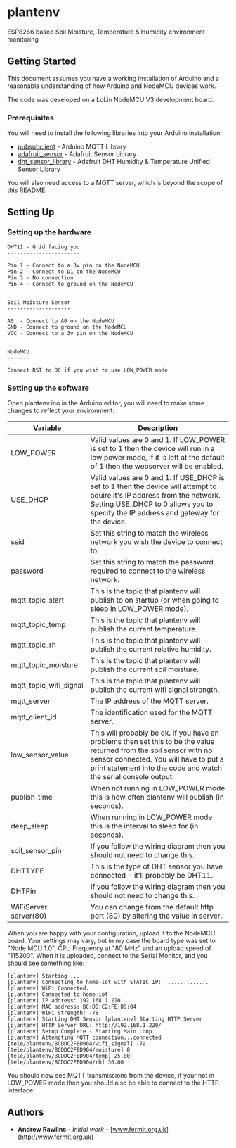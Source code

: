 # plantenv

ESP8266 based Soil Moisture, Temperature &amp; Humidity environment monitoring

## Getting Started

This document assumes you have a working installation of Arduino and a reasonable understanding of how Arduino and NodeMCU devices work.

The code was developed on a LoLin NodeMCU V3 development board.

### Prerequisites

You will need to install the following libraries into your Arduino installation:

* [pubsubclient](http://osoyoo.com/wp-content/uploads/samplecode/pubsubclient.zip) - Arduino MQTT Library
* [adafruit_sensor](https://github.com/adafruit/Adafruit_Sensor) - Adafruit Sensor Library
* [dht_sensor_library](https://github.com/adafruit/DHT-sensor-library) - Adafruit DHT Humidity & Temperature Unified Sensor Library

You will also need access to a MQTT server, which is beyond the scope of this README.

## Setting Up

### Setting up the hardware

```
DHT11 - Grid facing you
-----------------------

Pin 1 - Connect to a 3v pin on the NodeMCU
Pin 2 - Connect to D1 on the NodeMCU
Pin 3 - No connection
Pin 4 - Connect to ground on the NodeMCU


Soil Moisture Sensor
--------------------

A0  - Connect to A0 on the NodeMCU
GND - Connect to ground on the NodeMCU
VCC - Connect to a 3v pin on the NodeMCU


NodeMCU
-------

Connect RST to D0 if you wish to use LOW_POWER mode
```

### Setting up the software

Open plantenv.ino in the Arduino editor, you will need to make some changes to reflect your environment:

Variable | Description
-------- | -----------
LOW_POWER | Valid values are 0 and 1.  If LOW_POWER is set to 1 then the device will run in a low power mode, if it is left at the default of 1 then the webserver will be enabled.
USE_DHCP | Valid values are 0 and 1.  If USE_DHCP is set to 1 then the device will attempt to aquire it's IP address from the network.  Setting USE_DHCP to 0 allows you to specify the IP address and gateway for the device.
ssid | Set this string to match the wireless network you wish the device to connect to.
password | Set this string to match the password required to connect to the wireless network.
mqtt_topic_start | This is the topic that plantenv will publish to on startup (or when going to sleep in LOW_POWER mode).
mqtt_topic_temp | This is the topic that plantenv will publish the current temperature.
mqtt_topic_rh | This is the topic that plantenv will publish the current relative humidity.
mqtt_topic_moisture | This is the topic that plantenv will publish the current soil moisture.
mqtt_topic_wifi_signal | This is the topic that plantenv will publish the current wifi signal strength.
mqtt_server | The IP address of the MQTT server.  
mqtt_client_id | The identification used for the MQTT server.
low_sensor_value | This will probably be ok.  If you have an problems then set this to be the value returned from the soil sensor with no sensor connected.  You will have to put a print statement into the code and watch the serial console output.
publish_time | When not running in LOW_POWER mode this is how often plantenv will publish (in seconds).
deep_sleep | When running in LOW_POWER mode this is the interval to sleep for (in seconds).
soil_sensor_pin | If you follow the wiring diagram then you should not need to change this.
DHTTYPE | This is the type of DHT sensor you have connected - it'll probably be DHT11.
DHTPin | If you follow the wiring diagram then you should not need to change this.
WiFiServer server(80) | You can change from the default http port (80) by altering the value in server.

When you are happy with your configuration, upload it to the NodeMCU board.  Your settings may vary, but in my case the board type was set to "Node MCU 1.0", CPU Frequency at "80 MHz" and an upload speed of "115200".  When it is uploaded, connect to the Serial Monitor, and you should see something like:

```
[plantenv] Starting ...
[plantenv] Connecting to home-iot with STATIC IP: ..............
[plantenv] WiFi Connected.
[plantenv] Connected to home-iot
[plantenv] IP address: 192.168.1.220
[plantenv] MAC address: BC:DD:C2:FE:D9:04
[plantenv] WiFi Strength: -78
[plantenv] Starting DHT Sensor [plantenv] Starting HTTP Server
[plantenv] HTTP Server URL: http://192.168.1.220/
[plantenv] Setup Complete - Starting Main Loop
[plantenv] Attempting MQTT connection...connected
[tele/plantenv/BCDDC2FED904/wifi_signal] -79
[tele/plantenv/BCDDC2FED904/moisture] 0
[tele/plantenv/BCDDC2FED904/temp] 25.00
[tele/plantenv/BCDDC2FED904/rh] 36.00
```

You should now see MQTT transmissions from the device, if your not in LOW_POWER mode then you should also be able to connect to the HTTP interface.

## Authors

* **Andrew Rawlins** - *Initial work* - [www.fermit.org.uk](http://www.fermit.org.uk) 
